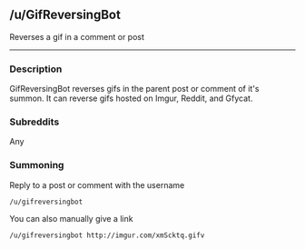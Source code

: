 ## /u/GifReversingBot

Reverses a gif in a comment or post

---

### Description

GifReversingBot reverses gifs in the parent post or comment of it's summon. It can reverse gifs 
hosted on Imgur, Reddit, and Gfycat.

### Subreddits

Any

### Summoning

Reply to a post or comment with the username

```/u/gifreversingbot```

You can also manually give a link

```/u/gifreversingbot http://imgur.com/xmScktq.gifv```